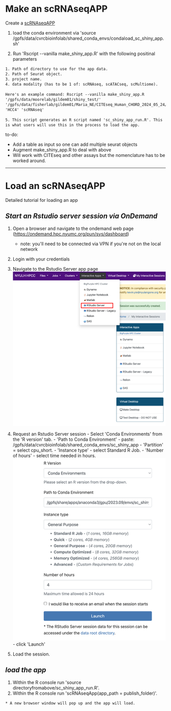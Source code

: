 # Make an scRNAseqAPP

Create a [scRNAseqAPP](https://www.bioconductor.org/packages/release/bioc/html/scRNAseqApp.html) 

  1. load the conda environment via 'source /gpfs/data/cvrcbioinfolab/shared_conda_envs/condaload_sc_shiny_app.sh'
  
  2. Run 'Rscript --vanilla make_shiny_app.R' with the following positinal parameters
    
    1. Path of directory to use for the app data.
    2. Path of Seurat object.
    3. project name.
    4. data modality (has to be 1 of: scRNAseq, scATACseq, scMultiome).
    
    Here's an example command: Rscript --vanilla make_shiny_app.R '/gpfs/data/moorelab/gildem01/shiny_test/' '/gpfs/data/fisherlab/gildem01/Maria_NE/CITEseq_Human_CHORD_2024_05_24/08202024/QC/HCC4/HCC4.rds' 'HCC4' 'scRNAseq'
    
    5. This script generates an R script named 'sc_shiny_app_run.R'. This is what users will use this in the process to load the app.

to-do:

* Add a table as input so one can add multiple seurat objects
* Augment make_shiny_app.R to deal with above
* Will work with CITEseq and other assays but the nomenclature has to be worked around. 

*** 

# Load an scRNAseqAPP
Detailed tutorial for loading an app

## *Start an Rstudio server session via OnDemand*
  
  1. Open a browser and navigate to the ondemand web page (https://ondemand.hpc.nyumc.org/pun/sys/dashboard)
      - note: you'll need to be connected via VPN if you're not on the local network
  2. Login with your credentials
  3. Navigate to the Rstudio Server app page  
    ![image info](readme_images/rstudio_server_1.png)
  4. Request an Rstudio Server session
    - Select 'Conda Environments' from the 'R version' tab.
    - 'Path to Conda Environment' - paste: /gpfs/data/cvrcbioinfolab/shared_conda_envs/sc_shiny_app
    - 'Partition' = select cpu_short.
    - 'Instance type' -  select Standard R Job.
    - 'Number of hours' - select time needed in hours.
    ![image info](readme_images/rstudio_server_2.png)
    - click 'Launch'
    
  5. Load the session.

## *load the app*

  1. Within the R console run 'source directoryfromabove/sc_shiny_app_run.R'.
  2. Within the R console run 'scRNAseqApp(app_path = publish_folder)'.
  
    * A new browser window will pop up and the app will load.
    
    